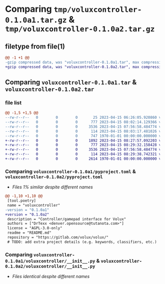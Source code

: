 # Comparing `tmp/voluxcontroller-0.1.0a1.tar.gz` & `tmp/voluxcontroller-0.1.0a2.tar.gz`

## filetype from file(1)

```diff
@@ -1 +1 @@
-gzip compressed data, was "voluxcontroller-0.1.0a1.tar", max compression
+gzip compressed data, was "voluxcontroller-0.1.0a2.tar", max compression
```

## Comparing `voluxcontroller-0.1.0a1.tar` & `voluxcontroller-0.1.0a2.tar`

### file list

```diff
@@ -1,5 +1,5 @@
--rw-r--r--   0        0        0       25 2023-04-15 06:26:05.920860 voluxcontroller-0.1.0a1/README.md
--rw-r--r--   0        0        0      777 2023-04-15 08:02:14.129366 voluxcontroller-0.1.0a1/pyproject.toml
--rw-r--r--   0        0        0     3536 2023-04-15 07:56:58.484774 voluxcontroller-0.1.0a1/voluxcontroller/__init__.py
--rw-r--r--   0        0        0      114 2023-04-15 08:03:17.481026 voluxcontroller-0.1.0a1/voluxcontroller/__version__.py
--rw-r--r--   0        0        0      747 1970-01-01 00:00:00.000000 voluxcontroller-0.1.0a1/PKG-INFO
+-rw-r--r--   0        0        0     1892 2023-04-15 08:27:57.092203 voluxcontroller-0.1.0a2/README.md
+-rw-r--r--   0        0        0      777 2023-04-15 08:29:32.158428 voluxcontroller-0.1.0a2/pyproject.toml
+-rw-r--r--   0        0        0     3536 2023-04-15 07:56:58.484774 voluxcontroller-0.1.0a2/voluxcontroller/__init__.py
+-rw-r--r--   0        0        0      114 2023-04-15 08:29:38.742321 voluxcontroller-0.1.0a2/voluxcontroller/__version__.py
+-rw-r--r--   0        0        0     2614 1970-01-01 00:00:00.000000 voluxcontroller-0.1.0a2/PKG-INFO
```

### Comparing `voluxcontroller-0.1.0a1/pyproject.toml` & `voluxcontroller-0.1.0a2/pyproject.toml`

 * *Files 1% similar despite different names*

```diff
@@ -1,10 +1,10 @@
 [tool.poetry]
 name = "voluxcontroller"
-version = "0.1.0a1"
+version = "0.1.0a2"
 description = "Controller/gamepad interface for Volux"
 authors = ["DrTexx <denver.opensource@tutanota.com>"]
 license = "AGPL-3.0-only"
 readme = "README.md"
 repository = "https://gitlab.com/volux/volux/"
 # TODO: add extra project details (e.g. keywords, classifiers, etc.)
```

### Comparing `voluxcontroller-0.1.0a1/voluxcontroller/__init__.py` & `voluxcontroller-0.1.0a2/voluxcontroller/__init__.py`

 * *Files identical despite different names*

